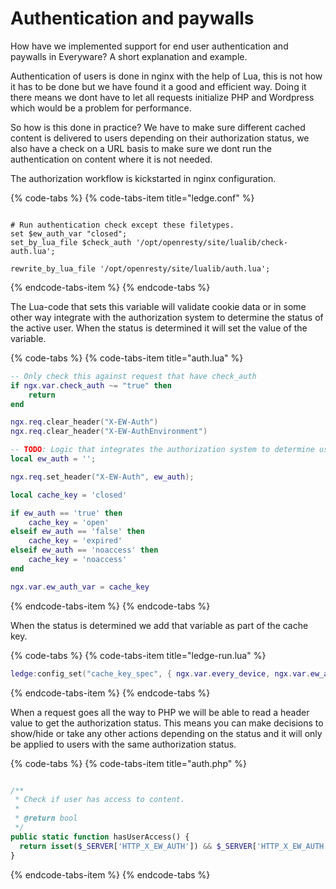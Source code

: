 # Authentication and paywalls

How have we implemented support for end user authentication and paywalls in Everyware? A short explanation and example.

Authentication of users is done in nginx with the help of Lua, this is not how it has to be done but we have found it a good and efficient way. Doing it there means we dont have to let all requests initialize PHP and Wordpress which would be a problem for performance.

So how is this done in practice? We have to make sure different cached content is delivered to users depending on their authorization status, we also have a check on a URL basis to make sure we dont run the authentication on content where it is not needed.

The authorization workflow is kickstarted in nginx configuration.

{% code-tabs %}
{% code-tabs-item title="ledge.conf" %}
```text
# Run authentication check except these filetypes.
set $ew_auth_var "closed";
set_by_lua_file $check_auth '/opt/openresty/site/lualib/check-auth.lua';

rewrite_by_lua_file '/opt/openresty/site/lualib/auth.lua';
```
{% endcode-tabs-item %}
{% endcode-tabs %}

The Lua-code that sets this variable will validate cookie data or in some other way integrate with the authorization system to determine the status of the active user. When the status is determined it will set the value of the variable.

{% code-tabs %}
{% code-tabs-item title="auth.lua" %}
```lua
-- Only check this against request that have check_auth
if ngx.var.check_auth ~= "true" then
    return
end

ngx.req.clear_header("X-EW-Auth")
ngx.req.clear_header("X-EW-AuthEnvironment")

-- TODO: Logic that integrates the authorization system to determine user status.
local ew_auth = '';

ngx.req.set_header("X-EW-Auth", ew_auth);

local cache_key = 'closed'

if ew_auth == 'true' then
    cache_key = 'open'
elseif ew_auth == 'false' then
    cache_key = 'expired'
elseif ew_auth == 'noaccess' then
    cache_key = 'noaccess'
end

ngx.var.ew_auth_var = cache_key
```
{% endcode-tabs-item %}
{% endcode-tabs %}

When the status is determined we add that variable as part of the cache key.

{% code-tabs %}
{% code-tabs-item title="ledge-run.lua" %}
```lua
ledge:config_set("cache_key_spec", { ngx.var.every_device, ngx.var.ew_auth_var, scheme, ngx.var.host, ngx.var.uri, ngx.var.args })
```
{% endcode-tabs-item %}
{% endcode-tabs %}

When a request goes all the way to PHP we will be able to read a header value to get the authorization status. This means you can make decisions to show/hide or take any other actions depending on the status and it will only be applied to users with the same authorization status.

{% code-tabs %}
{% code-tabs-item title="auth.php" %}
```php
/**
 * Check if user has access to content.
 *
 * @return bool
 */
public static function hasUserAccess() {
  return isset($_SERVER['HTTP_X_EW_AUTH']) && $_SERVER['HTTP_X_EW_AUTH'] === 'true';
}
```
{% endcode-tabs-item %}
{% endcode-tabs %}

